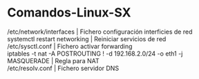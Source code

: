 # Comandos-Linux-SX
/etc/network/interfaces                                                  | Fichero configuración interficies de red  
systemctl restart networking                                             | Reiniciar servicios de red  
/etc/sysctl.conf                                                         | Fichero activar forwarding  
iptables -t nat -A POSTROUTING ! -d 192.168.2.0/24 -o eth1 -j MASQUERADE | Regla para NAT  
/etc/resolv.conf                                                         | Fichero servidor DNS
